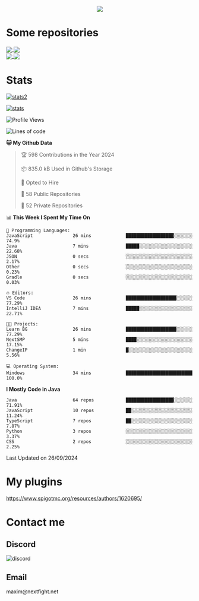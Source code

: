 <p align="center">
  <a href="https://github.com/max1mde">
    <img src="https://readme-typing-svg.demolab.com?font=Permanent+Marker&size=30&duration=4600&color=8C63F7&center=true&multiline=true&random=false&width=749&height=105&lines=0JfQtNGALg;My+name+is+Maxim" /></a>
</p>

<div align="left">

<h1>Some repositories</h1>
<a href="https://github.com/max1mde/FancyPhysics">
  <img align="center" src="https://denvercoder1-github-readme-stats.vercel.app/api/pin/?username=max1mde&repo=FancyPhysics&theme=react&bg_color=1F222E&title_color=8C63F7&hide_border=true&icon_color=F8D866&show_icons=true" />
</a>
<a href="https://github.com/NextFightNetwork/NextApply">
  <img align="center" src="https://denvercoder1-github-readme-stats.vercel.app/api/pin/?username=NextFightNetwork&repo=NextApply&theme=react&bg_color=1F222E&title_color=8C63F7&hide_border=true&icon_color=F8D866&show_icons=true" />
</a>
<br>
<a href="https://github.com/max1mde/HologramAPI">
  <img align="center" src="https://denvercoder1-github-readme-stats.vercel.app/api/pin/?username=max1mde&repo=HologramAPI&theme=react&bg_color=1F222E&title_color=8C63F7&hide_border=true&icon_color=F8D866&show_icons=true" />
</a>
<a href="https://github.com/max1mde/RadioBot">
  <img align="center" src="https://denvercoder1-github-readme-stats.vercel.app/api/pin/?username=max1mde&repo=RadioBot&theme=react&bg_color=1F222E&title_color=8C63F7&hide_border=true&icon_color=F8D866&show_icons=true" />
</a>


<h1>Stats</h1>
<p>
  <a href="https://github.com/max1mde">
    <img src="https://github-readme-stats.vercel.app/api/top-langs/?username=max1mde&layout=compact&theme=tokyonight&show_icons=true" alt="stats2" /></a>
</p>
<p>
  <a href="https://github.com/max1mde">
    <img src="https://github-readme-stats.vercel.app/api?username=max1mde&theme=tokyonight&show_icons=true&layout=compact" alt="stats" /></a>
</p>
</div>

<!--START_SECTION:waka-->
![Profile Views](http://img.shields.io/badge/Profile%20Views-38-blue)

![Lines of code](https://img.shields.io/badge/From%20Hello%20World%20I%27ve%20Written-793281%20lines%20of%20code-blue)

**🐱 My Github Data** 

> 🏆 598 Contributions in the Year 2024
 > 
> 📦 835.0 kB Used in Github's Storage 
 > 
> 💼 Opted to Hire
 > 
> 📜 58 Public Repositories 
 > 
> 🔑 52 Private Repositories  
 > 
📊 **This Week I Spent My Time On** 

```text
💬 Programming Languages: 
JavaScript               26 mins             ██████████████████░░░░░░░   74.9% 
Java                     7 mins              █████░░░░░░░░░░░░░░░░░░░░   22.68% 
JSON                     0 secs              ░░░░░░░░░░░░░░░░░░░░░░░░░   2.17% 
Other                    0 secs              ░░░░░░░░░░░░░░░░░░░░░░░░░   0.23% 
Gradle                   0 secs              ░░░░░░░░░░░░░░░░░░░░░░░░░   0.03%

🔥 Editors: 
VS Code                  26 mins             ███████████████████░░░░░░   77.29% 
IntelliJ IDEA            7 mins              █████░░░░░░░░░░░░░░░░░░░░   22.71%

🐱‍💻 Projects: 
Learn BG                 26 mins             ███████████████████░░░░░░   77.29% 
NextSMP                  5 mins              ████░░░░░░░░░░░░░░░░░░░░░   17.15% 
ChangeIP                 1 min               █░░░░░░░░░░░░░░░░░░░░░░░░   5.56%

💻 Operating System: 
Windows                  34 mins             █████████████████████████   100.0%

```

**I Mostly Code in Java** 

```text
Java                     64 repos            ██████████████████░░░░░░░   71.91% 
JavaScript               10 repos            ██░░░░░░░░░░░░░░░░░░░░░░░   11.24% 
TypeScript               7 repos             ██░░░░░░░░░░░░░░░░░░░░░░░   7.87% 
Python                   3 repos             ░░░░░░░░░░░░░░░░░░░░░░░░░   3.37% 
CSS                      2 repos             ░░░░░░░░░░░░░░░░░░░░░░░░░   2.25%

```



 Last Updated on 26/09/2024
<!--END_SECTION:waka-->

# My plugins
https://www.spigotmc.org/resources/authors/1620695/

<h1>Contact me</h1>

<h2>Discord</h2>  
<img src="https://lanyard.cnrad.dev/api/759334613335670805" alt="discord">

<h2>Email</h2>  
maxim@nextfight.net


